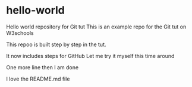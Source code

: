 # hello-world
Hello world repository for Git tut
This is an example repo for the Git tut on W3schools

This repoo is built step by step in the tut.

It now includes steps for GitHub
Let me try it myself this time around

One more line then I am done

I love the README.md file
